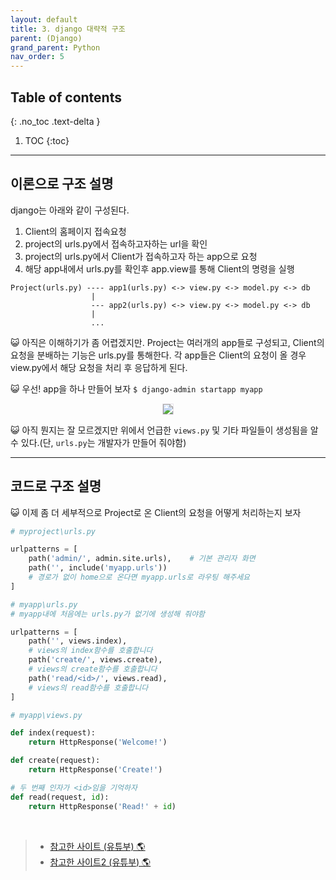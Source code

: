 ```yaml
---
layout: default
title: 3. django 대략적 구조
parent: (Django)
grand_parent: Python
nav_order: 5
---
```


## Table of contents
{: .no_toc .text-delta }

1. TOC
{:toc}

---

## 이론으로 구조 설명

django는 아래와 같이 구성된다.

1. Client의 홈페이지 접속요청
2. project의 urls.py에서 접속하고자하는 url을 확인
3. project의 urls.py에서 Client가 접속하고자 하는 app으로 요청
4. 해당 app내에서 urls.py를 확인후 app.view를 통해 Client의 명령을 실행

```
Project(urls.py) ---- app1(urls.py) <-> view.py <-> model.py <-> db
                  |
                  --- app2(urls.py) <-> view.py <-> model.py <-> db
                  |
                  ...
```

😺 아직은 이해하기가 좀 어렵겠지만. Project는 여러개의 app들로 구성되고, Client의 요청을 분배하는 기능은 urls.py를 통해한다. 각 app들은 Client의 요청이 올 경우 view.py에서 해당 요청을 처리 후 응답하게 된다.

😺 우선! app을 하나 만들어 보자 `$ django-admin startapp myapp`

<p align="center">
  <img src="https://taehyungs-programming-blog.github.io/blog/assets/images/python/django/basic-3-1.png" style="border-radius:5%;border:1px solid #e6e1e8"/>
</p>

😺 아직 뭔지는 잘 모르겠지만 위에서 언급한 `views.py` 및 기타 파일들이 생성됨을 알수 있다.(단, `urls.py`는 개발자가 만들어 줘야함)

---

## 코드로 구조 설명

😺 이제 좀 더 세부적으로 Project로 온 Client의 요청을 어떻게 처리하는지 보자

```py
# myproject\urls.py

urlpatterns = [
    path('admin/', admin.site.urls),    # 기본 관리자 화면
    path('', include('myapp.urls'))
    # 경로가 없이 home으로 온다면 myapp.urls로 라우팅 해주세요
]
```

```py
# myapp\urls.py
# myapp내에 처음에는 urls.py가 없기에 생성해 줘야함

urlpatterns = [
    path('', views.index),
    # views의 index함수를 호출합니다
    path('create/', views.create),
    # views의 create함수를 호출합니다
    path('read/<id>/', views.read),
    # views의 read함수를 호출합니다
]
```

```py
# myapp\views.py

def index(request):
    return HttpResponse('Welcome!')

def create(request):
    return HttpResponse('Create!')

# 두 번째 인자가 <id>임을 기억하자
def read(request, id):
    return HttpResponse('Read!' + id)
```

<br>

> - [참고한 사이트 (유튜부) 🌎](https://www.youtube.com/watch?v=QX8CQMycDa0&list=PLuHgQVnccGMDLp4GH-rgQhVKqqZawlNwG&index=4)
> - [참고한 사이트2 (유튜부) 🌎](https://www.youtube.com/watch?v=AafeZ6dxMzo&list=PLuHgQVnccGMDLp4GH-rgQhVKqqZawlNwG&index=6)
